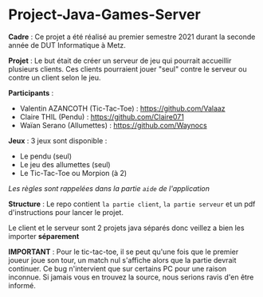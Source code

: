 # Project-Java-Games-Server

**Cadre** : Ce projet a été réalisé au premier semestre 2021 durant la seconde année de DUT Informatique à Metz.

**Projet** : Le but était de créer un serveur de jeu qui pourrait accueillir plusieurs clients. Ces clients pourraient jouer "seul" contre le serveur ou contre un client selon le jeu.

**Participants** :
- Valentin AZANCOTH (Tic-Tac-Toe) : https://github.com/Valaaz
- Claire THIL (Pendu) : https://github.com/Claire071
- Waïan Serano (Allumettes) : https://github.com/Waynocs

**Jeux** : 3 jeux sont disponible :
- Le pendu (seul)
- Le jeu des allumettes (seul)
- Le Tic-Tac-Toe ou Morpion (à 2)

*Les règles sont rappelées dans la partie `aide` de l'application*

**Structure** : Le repo contient `la partie client`, `la partie serveur` et un pdf d'instructions pour lancer le projet.

Le client et le serveur sont 2 projets java séparés donc veillez a bien les importer **séparement** 

**IMPORTANT** : Pour le tic-tac-toe, il se peut qu'une fois que le premier joueur joue son tour, un match nul s'affiche alors que la partie devrait continuer. Ce bug n'intervient que sur certains PC pour une raison inconnue. Si jamais vous en trouvez la source, nous serions ravis d'en être informé.